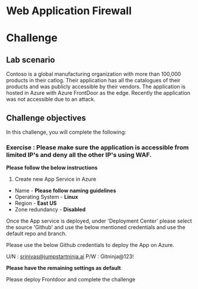 
# Web Application Firewall
# Challenge

## Lab scenario 

Contoso is a global manufacturing organization with more than 100,000 products in their catlog. Their application has all the catalogues of their products and was publicly accessible by their vendors. The application is hosted in Azure with Azure FrontDoor as the edge. Recently the application was not accessible due to an attack. 


## Challenge objectives

In this challenge, you will complete the following:

### Exercise : Please make sure the application is accessible from limited IP's and deny all the other IP's using WAF. 


**Please follow the below instructions**
1. Create new App Service in Azure 
- Name - **Please follow naming guidelines**
- Operating System - **Linux** 
- Region - **East US**
- Zone redundancy - **Disabled**

Once the App service is deployed, under 'Deployment Center' please select the source 'Github' and use the below mentioned credentials and use the default repo and branch. 

Please use the below Github credentials to deploy the App on Azure.

U/N : srinivas@jumpstartninja.ai
P/W : Gitninja@123!


**Please have the remaining settings as default**

Please deploy Frontdoor and complete the challenge


